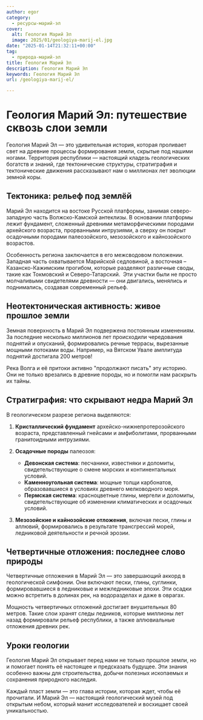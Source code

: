 ```yaml
---
author: egor
category:
  - ресурсы-марий-эл
cover:
  alt: Геология Марий Эл
  image: 2025/01/geologiya-marij-el.jpg
date: "2025-01-14T21:32:11+00:00"
tag:
  - природа-марий-эл
title: Геология Марий Эл
description: Геология Марий Эл
keywords: Геология Марий Эл
url: /geologiya-marij-el/

---
```

# Геология Марий Эл: путешествие сквозь слои земли

Геология Марий Эл — это удивительная история, которая проливает свет на древние процессы формирования земли, скрытые под нашими ногами. Территория республики — настоящий кладезь геологических богатств и знаний, где тектонические структуры, стратиграфия и тектонические движения рассказывают нам о миллионах лет эволюции земной коры.

## Тектоника: рельеф под землёй

Марий Эл находится на востоке Русской платформы, занимая северо-западную часть Волжско-Камской антеклизы. В основании платформы лежит фундамент, сложенный древними метаморфическими породами архейского возраста, прорванными интрузиями, а сверху он покрыт осадочными породами палеозойского, мезозойского и кайнозойского возрастов.

Особенность региона заключается в его межсводовом положении. Западная часть охватывается Марийской седловиной, а восточная – Казанско-Кажимским прогибом, которые разделяют различные своды, такие как Токмовский и Северо-Татарский.  Эти участки были не просто молчаливыми свидетелями древности — они двигались, менялись и поднимались, создавая современный рельеф.

## Неотектоническая активность: живое прошлое земли

Земная поверхность в Марий Эл подвержена постоянным изменениям. За последние несколько миллионов лет происходили чередования поднятий и опусканий, формировались речные террасы, вырезанные мощными потоками воды. Например, на Вятском Увале амплитуда поднятий достигала 200 метров!

Река Волга и её притоки активно "продолжают писать" эту историю. Они не только врезались в древние породы, но и помогли нам раскрыть их тайны.

## **Стратиграфия: что скрывают недра Марий Эл**

В геологическом разрезе региона выделяются:

1. **Кристаллический фундамент** архейско-нижнепротерозойского возраста, представленный гнейсами и амфиболитами, прорванными гранитоидными интрузиями.
1. **Осадочные породы** палеозоя:

   - **Девонская система**: песчаники, известняки и доломиты, свидетельствующие о смене морских и континентальных условий.
   - **Каменноугольная система**: мощные толщи карбонатов, образовавшиеся в условиях древнего мелководного моря.
   - **Пермская система**: красноцветные глины, мергели и доломиты, свидетельствующие об изменении климатических и осадочных условий.
1. **Мезозойские и кайнозойские отложения**, включая пески, глины и аллювий, формировались в результате трансгрессий морей, ледниковой деятельности и речной эрозии.

## Четвертичные отложения: последнее слово природы

Четвертичные отложения в Марий Эл — это завершающий аккорд в геологической симфонии. Они включают пески, глины, суглинки, формировавшиеся в ледниковые и межледниковые эпохи. Эти осадки можно встретить в долинах рек, на водоразделах и даже в оврагах.

Мощность четвертичных отложений достигает внушительных 80 метров. Такие слои хранят следы ледников, которые миллионы лет назад формировали рельеф республики, а также аллювиальные отложения древних рек.

## Уроки геологии

Геология Марий Эл открывает перед нами не только прошлое земли, но и помогает понять её настоящее и предсказать будущее. Эти знания особенно важны для строительства, добычи полезных ископаемых и сохранения природного наследия.

Каждый пласт земли — это глава истории, которая ждет, чтобы её прочитали. И Марий Эл — настоящий геологический музей под открытым небом, который манит исследователей и восхищает своей уникальностью.
